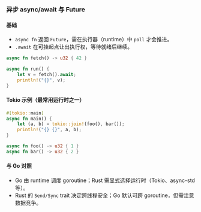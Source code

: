### 异步 async/await 与 Future

#### 基础

- `async fn` 返回 `Future`，需在执行器（runtime）中 `poll` 才会推进。
- `.await` 在可挂起点让出执行权，等待就绪后继续。

```rust
async fn fetch() -> u32 { 42 }

async fn run() {
    let v = fetch().await;
    println!("{}", v);
}
```

#### Tokio 示例（最常用运行时之一）

```rust
#[tokio::main]
async fn main() {
    let (a, b) = tokio::join!(foo(), bar());
    println!("{} {}", a, b);
}

async fn foo() -> u32 { 1 }
async fn bar() -> u32 { 2 }
```

#### 与 Go 对照

- Go 由 runtime 调度 goroutine；Rust 需显式选择运行时（Tokio、async-std 等）。
- Rust 的 `Send/Sync` trait 决定跨线程安全；Go 默认可跨 goroutine，但需注意数据竞争。


